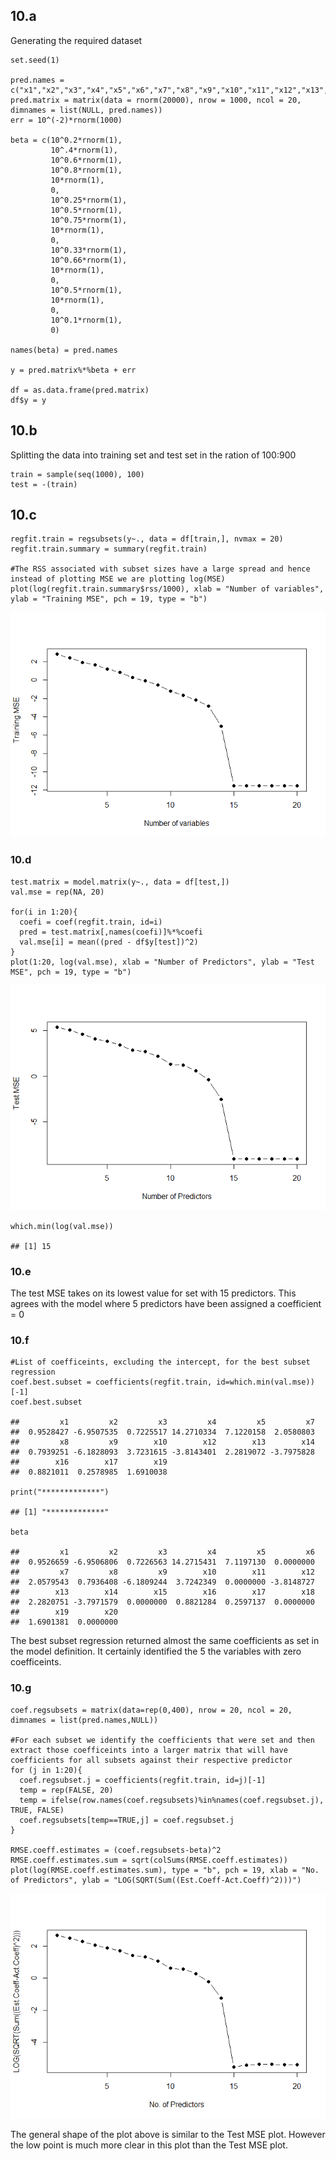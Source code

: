 10.a
----

Generating the required dataset

    set.seed(1)

    pred.names = c("x1","x2","x3","x4","x5","x6","x7","x8","x9","x10","x11","x12","x13","x14","x15","x16","x17","x18","x19","x20")
    pred.matrix = matrix(data = rnorm(20000), nrow = 1000, ncol = 20, dimnames = list(NULL, pred.names))
    err = 10^(-2)*rnorm(1000)

    beta = c(10^0.2*rnorm(1),
             10^.4*rnorm(1),
             10^0.6*rnorm(1),
             10^0.8*rnorm(1),
             10*rnorm(1),
             0, 
             10^0.25*rnorm(1),
             10^0.5*rnorm(1),
             10^0.75*rnorm(1),
             10*rnorm(1),
             0,
             10^0.33*rnorm(1),
             10^0.66*rnorm(1),
             10*rnorm(1),
             0,
             10^0.5*rnorm(1),
             10*rnorm(1),
             0,
             10^0.1*rnorm(1),
             0)

    names(beta) = pred.names

    y = pred.matrix%*%beta + err

    df = as.data.frame(pred.matrix)
    df$y = y

10.b
----

Splitting the data into training set and test set in the ration of
100:900

    train = sample(seq(1000), 100)
    test = -(train)

10.c
----

    regfit.train = regsubsets(y~., data = df[train,], nvmax = 20)
    regfit.train.summary = summary(regfit.train)

    #The RSS associated with subset sizes have a large spread and hence instead of plotting MSE we are plotting log(MSE)
    plot(log(regfit.train.summary$rss/1000), xlab = "Number of variables", ylab = "Training MSE", pch = 19, type = "b")

![](Q10-Solution_files/figure-markdown_strict/10-c-1.png)

### 10.d

    test.matrix = model.matrix(y~., data = df[test,])
    val.mse = rep(NA, 20)

    for(i in 1:20){
      coefi = coef(regfit.train, id=i)
      pred = test.matrix[,names(coefi)]%*%coefi
      val.mse[i] = mean((pred - df$y[test])^2)
    }
    plot(1:20, log(val.mse), xlab = "Number of Predictors", ylab = "Test MSE", pch = 19, type = "b")

![](Q10-Solution_files/figure-markdown_strict/10-d-1.png)

    which.min(log(val.mse))

    ## [1] 15

### 10.e

The test MSE takes on its lowest value for set with 15 predictors. This
agrees with the model where 5 predictors have been assigned a
coefficient = 0

### 10.f

    #List of coefficeints, excluding the intercept, for the best subset regression
    coef.best.subset = coefficients(regfit.train, id=which.min(val.mse))[-1]
    coef.best.subset

    ##         x1         x2         x3         x4         x5         x7 
    ##  0.9528427 -6.9507535  0.7225517 14.2710334  7.1220158  2.0580803 
    ##         x8         x9        x10        x12        x13        x14 
    ##  0.7939251 -6.1828093  3.7231615 -3.8143401  2.2819072 -3.7975828 
    ##        x16        x17        x19 
    ##  0.8821011  0.2578985  1.6910038

    print("*************")

    ## [1] "*************"

    beta

    ##         x1         x2         x3         x4         x5         x6 
    ##  0.9526659 -6.9506806  0.7226563 14.2715431  7.1197130  0.0000000 
    ##         x7         x8         x9        x10        x11        x12 
    ##  2.0579543  0.7936408 -6.1809244  3.7242349  0.0000000 -3.8148727 
    ##        x13        x14        x15        x16        x17        x18 
    ##  2.2820751 -3.7971579  0.0000000  0.8821284  0.2597137  0.0000000 
    ##        x19        x20 
    ##  1.6901381  0.0000000

The best subset regression returned almost the same coefficients as set
in the model definition. It certainly identified the 5 the variables
with zero coefficeints.

### 10.g

    coef.regsubsets = matrix(data=rep(0,400), nrow = 20, ncol = 20, dimnames = list(pred.names,NULL))

    #For each subset we identify the coefficients that were set and then extract those coefficeints into a larger matrix that will have coefficients for all subsets against their respective predictor
    for (j in 1:20){
      coef.regsubset.j = coefficients(regfit.train, id=j)[-1]
      temp = rep(FALSE, 20)
      temp = ifelse(row.names(coef.regsubsets)%in%names(coef.regsubset.j), TRUE, FALSE)
      coef.regsubsets[temp==TRUE,j] = coef.regsubset.j
    }

    RMSE.coeff.estimates = (coef.regsubsets-beta)^2
    RMSE.coeff.estimates.sum = sqrt(colSums(RMSE.coeff.estimates))
    plot(log(RMSE.coeff.estimates.sum), type = "b", pch = 19, xlab = "No. of Predictors", ylab = "LOG(SQRT(Sum((Est.Coeff-Act.Coeff)^2)))")

![](Q10-Solution_files/figure-markdown_strict/10-g-1.png)

The general shape of the plot above is similar to the Test MSE plot.
However the low point is much more clear in this plot than the Test MSE
plot.
